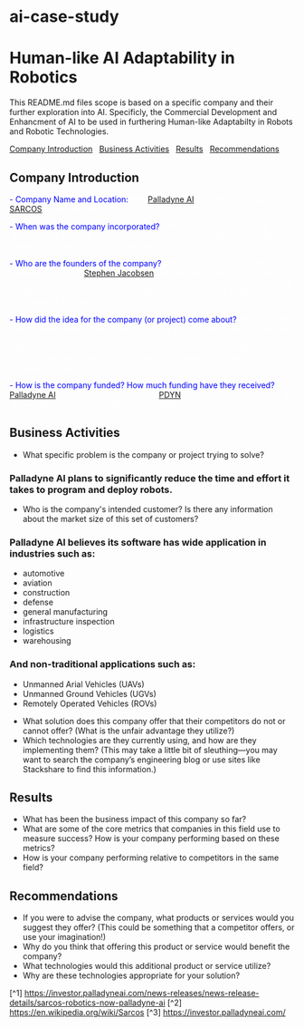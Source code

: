 # ai-case-study

# Human-like AI Adaptability in Robotics
This README.md files scope is based on a specific company and their further exploration into AI. Specificly, the Commercial Development and Enhancment of AI to be used in furthering Human-like Adaptabilty in Robots and Robotic Technologies.

[Company Introduction](#company-introduction) &nbsp; [Business Activities](#business-activities) &nbsp; [Results](#results) &nbsp; [Recommendations](#recommendations)

## Company Introduction

<span style="color:blue">- Company Name and Location:</span>
<span style="color:white">### [Palladyne AI](https://palladyneai.com/) formally known as [SARCOS](https://www.sarcos.com/) | Salt Lake City, UT</span>

<span style="color:blue">- When was the company incorporated?</span>
<span style="color:white">### While the newly named 'Palladyne AI' has only recently been introduced to the World,[^1] 'SARCOS' has been around in one form or another since 1983.[^2]</span>

<span style="color:blue">- Who are the founders of the company?</span>
<span style="color:white">### SARCOS was originally founded by the late [Stephen Jacobsen](https://en.wikipedia.org/wiki/Stephen_Jacobsen). Ben Wolfe became CEO sometime between 2015 and 2016[^2] where he has spearheaded the rebranding that involded the name change from 'SARCOS Technology and Robotics Corp.' to 'Palladyne AI Corp.'</span>

<span style="color:blue">- How did the idea for the company (or project) come about?</span>
<span style="color:white">### The name change came about mostly thru neccessity as the former SARCOS company was failing to meet most of its shareholders expectations. The new name reflects the company's newly narrowed focus on commercializing the artificial intelligence and machine learning software that it has been developing since 2020. [^1]</span>

<span style="color:blue">- How is the company funded? How much funding have they received?</span>
<span style="color:white">### [Palladyne AI](https://palladyneai.com/) will be trading as NASDAQ:[PDYN](https://www.msn.com/en-us/money/watchlist?tab=Related&id=bzx4pr&ocid=ansMSNMoney11&duration=1Y&src=b_secdans&relatedQuoteId=bzx4pr&relatedSource=MlAl) effective April 8th, 2024.[^1] They currently have just under $40M in cash.[^1]</span>

## Business Activities

- What specific problem is the company or project trying to solve?
### Palladyne AI plans to significantly reduce the time and effort it takes to program and deploy robots.

- Who is the company's intended customer? Is there any information about the market size of this set of customers?
### Palladyne AI believes its software has wide application in industries such as:
- automotive
- aviation
- construction
- defense
- general manufacturing
- infrastructure inspection
- logistics
- warehousing

### And non-traditional applications such as:
- Unmanned Arial Vehicles (UAVs)
- Unmanned Ground Vehicles (UGVs)
- Remotely Operated Vehicles (ROVs)

* What solution does this company offer that their competitors do not or cannot offer? (What is the unfair advantage they utilize?)
* Which technologies are they currently using, and how are they implementing them? (This may take a little bit of sleuthing&mdash;you may want to search the company’s engineering blog or use sites like Stackshare to find this information.)

## Results

* What has been the business impact of this company so far?
* What are some of the core metrics that companies in this field use to measure success? How is your company performing based on these metrics?
* How is your company performing relative to competitors in the same field?

## Recommendations

* If you were to advise the company, what products or services would you suggest they offer? (This could be something that a competitor offers, or use your imagination!)
* Why do you think that offering this product or service would benefit the company?
* What technologies would this additional product or service utilize?
* Why are these technologies appropriate for your solution?

[^1] https://investor.palladyneai.com/news-releases/news-release-details/sarcos-robotics-now-palladyne-ai
[^2] https://en.wikipedia.org/wiki/Sarcos
[^3] https://investor.palladyneai.com/